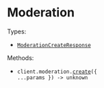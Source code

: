 # Moderation

Types:

- <code><a href="./src/resources/moderation.ts">ModerationCreateResponse</a></code>

Methods:

- <code title="post /guardrail">client.moderation.<a href="./src/resources/moderation.ts">create</a>({ ...params }) -> unknown</code>
